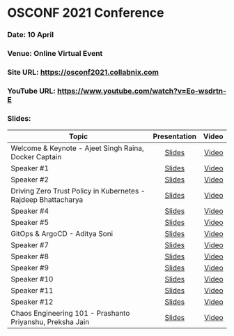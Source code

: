 # OSCONF 2021 Conference

### Date: 10 April 
### Venue: Online Virtual Event
### Site URL: https://osconf2021.collabnix.com
### YouTube URL: https://www.youtube.com/watch?v=Eo-wsdrtn-E
### Slides:


| Topic        | Presentation          | Video  |
| ------------- |:-------------:| -----:|
| Welcome & Keynote - Ajeet Singh Raina, Docker Captain| [Slides]() | [Video]() |
| Speaker #1| [Slides]() | [Video]() |
| Speaker #2| [Slides]() | [Video]() |
| Driving Zero Trust Policy in Kubernetes - Rajdeep Bhattacharya| [Slides](https://drive.google.com/file/d/1TBOlXEv4NuMdWXk1Q_b1fEPHEvhmgbmn/view?usp=sharing) | [Video]() |
| Speaker #4| [Slides]() | [Video]() |
| Speaker #5| [Slides]() | [Video]() |
| GitOps & ArgoCD - Aditya Soni | [Slides]( https://drive.google.com/file/d/1XjXt8GAxzMT2iTexO9WUftUNyFNZehHN/view?usp=sharing) | [Video]() |
| Speaker #7| [Slides]() | [Video]() |
| Speaker #8| [Slides]() | [Video]() |
| Speaker #9| [Slides]() | [Video]() |
| Speaker #10| [Slides]() | [Video]() |
| Speaker #11| [Slides]() | [Video]() |
| Speaker #12| [Slides]() | [Video]() |
| Chaos Engineering 101 - Prashanto Priyanshu, Preksha Jain| [Slides](https://drive.google.com/file/d/1vdbQd40x2RLbCPcRtfKkjmszizGe61wq/view?usp=sharing) | [Video]() |
